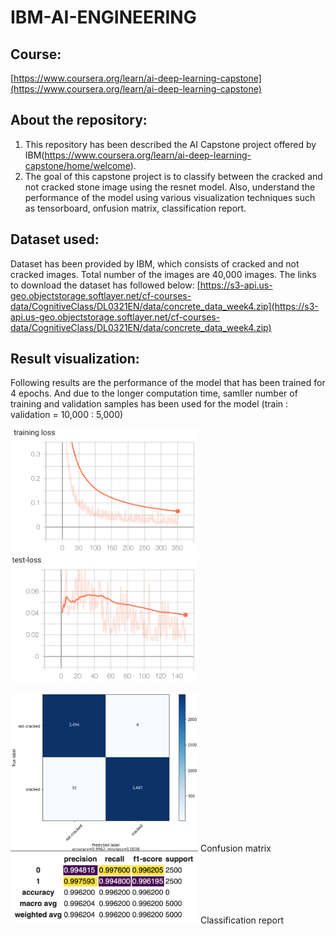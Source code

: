 # IBM-AI-ENGINEERING

## Course:
[https://www.coursera.org/learn/ai-deep-learning-capstone](https://www.coursera.org/learn/ai-deep-learning-capstone)


## About the repository:
1. This repository has been described the AI Capstone project offered by IBM(https://www.coursera.org/learn/ai-deep-learning-capstone/home/welcome).
2. The goal of this capstone project is to classify between the cracked and not cracked stone image using the resnet model. Also, understand the performance of the model using various visualization techniques such as tensorboard, onfusion matrix, classification report.


## Dataset used:
Dataset has been provided by IBM, which consists of cracked and not cracked images. Total number of the images are 40,000 images.
The links to download the dataset has followed below:
[https://s3-api.us-geo.objectstorage.softlayer.net/cf-courses-data/CognitiveClass/DL0321EN/data/concrete_data_week4.zip](https://s3-api.us-geo.objectstorage.softlayer.net/cf-courses-data/CognitiveClass/DL0321EN/data/concrete_data_week4.zip)


## Result visualization:

Following results are the performance of the model that has been trained for 4 epochs. And due to the longer computation time, samller number of training and validation samples has been used for the model (train : validation = 10,000 : 5,000)


<img src="https://github.com/YUNSUCHO/IBM-AI-ENGINEERING/blob/main/AI-ENGINEERING-CAPSTONE-PROJECT/READ/Screen%20Shot%202020-11-03%20at%2010.08.52%20PM.png" width="300px"/><img src="https://github.com/YUNSUCHO/IBM-AI-ENGINEERING/blob/main/AI-ENGINEERING-CAPSTONE-PROJECT/READ/Screen%20Shot%202020-11-03%20at%2010.09.13%20PM.png" width="300px"/>


<img src="https://github.com/YUNSUCHO/IBM-AI-ENGINEERING/blob/main/AI-ENGINEERING-CAPSTONE-PROJECT/READ/Untitled.png" width="300px"/>
Confusion matrix

<img src="https://github.com/YUNSUCHO/IBM-AI-ENGINEERING/blob/main/AI-ENGINEERING-CAPSTONE-PROJECT/READ/Screen%20Shot%202020-11-03%20at%2010.10.58%20PM.png" width="300px"/>
Classification report
